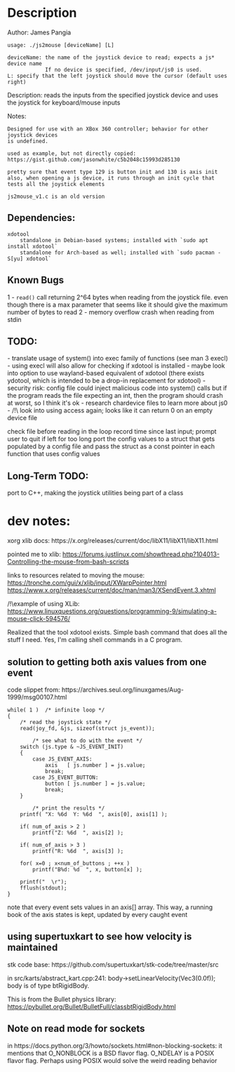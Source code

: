 <h1>Description</h1>

Author: James Pangia

    usage: ./js2mouse [deviceName] [L]

    deviceName: the name of the joystick device to read; expects a js* device name
                If no device is specified, /dev/input/js0 is used.
    L: specify that the left joystick should move the cursor (default uses right)

   Description:
   reads the inputs from the specified joystick device and uses the joystick for
   keyboard/mouse inputs

   Notes:

    Designed for use with an XBox 360 controller; behavior for other joystick devices
    is undefined.

    used as example, but not directly copied: https://gist.github.com/jasonwhite/c5b2048c15993d285130

    pretty sure that event type 129 is button init and 130 is axis init
    also, when opening a js device, it runs through an init cycle that tests all the joystick elements

    js2mouse_v1.c is an old version

<h2>Dependencies:</h2>

    xdotool
        standalone in Debian-based systems; installed with `sudo apt install xdotool`
        standalone for Arch-based as well; installed with `sudo pacman -S[yu] xdotool`

<h2>Known Bugs</h2>
1
-
<code>read()</code> call returning 2^64 bytes when reading from the joystick file.
even though there is a max parameter that seems like it should give the maximum number of bytes to read
2
-
memory overflow crash when reading from stdin

<h2>TODO:</h2>
	- translate usage of system() into exec family of functions (see man 3 execl)
	- using execl will also allow for checking if xdotool is installed
	- maybe look into option to use wayland-based equivalent of xdotool
		(there exists ydotool, which is intended to be a drop-in replacement for xdotool)
	- security risk: config file could inject malicious code into system() calls
        but if the program reads the file expecting an int,
            then the program should crash at worst,
            so I think it's ok
   - research chardevice files to learn more about js0
   - /!\ look into using access again; looks like it can return 0 on an empty device file

   check file before reading in the loop
   record time since last input; prompt user to quit if left for too long
   port the config values to a struct that gets populated by a config file and
    pass the struct as a const pointer in each function that uses config values


   <h2>Long-Term TODO:</h2>
   port to C++, making the joystick utilities being part of a class
<h1>dev notes:</h1>
<p>
xorg xlib docs:
https://x.org/releases/current/doc/libX11/libX11/libX11.html

pointed me to xlib:
https://forums.justlinux.com/showthread.php?104013-Controlling-the-mouse-from-bash-scripts

links to resources related to moving the mouse:
https://tronche.com/gui/x/xlib/input/XWarpPointer.html
https://www.x.org/releases/current/doc/man/man3/XSendEvent.3.xhtml

/!\example of using XLib:
https://www.linuxquestions.org/questions/programming-9/simulating-a-mouse-click-594576/


Realized that the tool xdotool exists. Simple bash command that does all the stuff I need.
Yes, I'm calling shell commands in a C program.

<h2>solution to getting both axis values from one event</h2>
code slippet from: https://archives.seul.org/linuxgames/Aug-1999/msg00107.html

	while( 1 ) 	/* infinite loop */
	{
		/* read the joystick state */
		read(joy_fd, &js, sizeof(struct js_event));

			/* see what to do with the event */
		switch (js.type & ~JS_EVENT_INIT)
		{
			case JS_EVENT_AXIS:
				axis   [ js.number ] = js.value;
				break;
			case JS_EVENT_BUTTON:
				button [ js.number ] = js.value;
				break;
		}

			/* print the results */
		printf( "X: %6d  Y: %6d  ", axis[0], axis[1] );

		if( num_of_axis > 2 )
			printf("Z: %6d  ", axis[2] );

		if( num_of_axis > 3 )
			printf("R: %6d  ", axis[3] );

		for( x=0 ; x<num_of_buttons ; ++x )
			printf("B%d: %d  ", x, button[x] );

		printf("  \r");
		fflush(stdout);
	}

note that every event sets values in an axis[] array. This way, a running book of the axis states is kept,
updated by every caught event


<h2>using supertuxkart to see how velocity is maintained</h2>
stk code base: https://github.com/supertuxkart/stk-code/tree/master/src

in src/karts/abstract_kart.cpp:241: body->setLinearVelocity(Vec3(0.0f));
body is of type btRigidBody.

This is from the Bullet physics library: https://pybullet.org/Bullet/BulletFull/classbtRigidBody.html

<h2>Note on read mode for sockets</h2>
in https://docs.python.org/3/howto/sockets.html#non-blocking-sockets:
it mentions that O_NONBLOCK is a BSD flavor flag. O_NDELAY is a POSIX flavor flag. Perhaps using POSIX would solve the weird reading behavior
</p>
